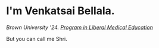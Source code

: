 # I'm Venkatsai Bellala.

*Brown University '24. [Program in Liberal Medical Education](https://www.brown.edu/academics/medical/plme/)*

But you can call me Shri.